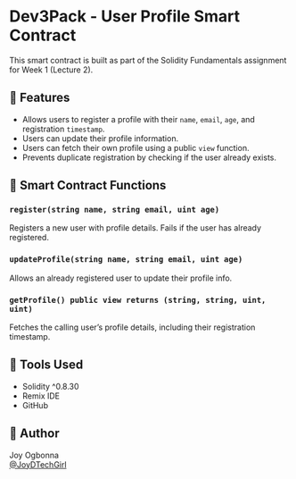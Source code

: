 # Dev3Pack - User Profile Smart Contract

This smart contract is built as part of the Solidity Fundamentals assignment for Week 1 (Lecture 2).

## 🚀 Features

- Allows users to register a profile with their `name`, `email`, `age`, and registration `timestamp`.
- Users can update their profile information.
- Users can fetch their own profile using a public `view` function.
- Prevents duplicate registration by checking if the user already exists.

## 🔧 Smart Contract Functions

### `register(string name, string email, uint age)`
Registers a new user with profile details. Fails if the user has already registered.

### `updateProfile(string name, string email, uint age)`
Allows an already registered user to update their profile info.

### `getProfile() public view returns (string, string, uint, uint)`
Fetches the calling user’s profile details, including their registration timestamp.

## 🧱 Tools Used

- Solidity ^0.8.30
- Remix IDE
- GitHub

## 📝 Author

Joy Ogbonna  
[@JoyDTechGirl](https://github.com/JoyDTechGirl)

